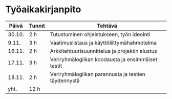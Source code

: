 # Työaikakirjanpito

Päivä | Tunnit | Tehtävä
----- | ------ | -------
30.10. | 2 h | Tutustuminen ohjeistukseen, työn ideointi
9.11. | 3 h | Vaatimuslistaus ja käyttöliittymähahmotelma
16.11. | 2 h | Arkkitehtuurisuunnittelua ja projektin alustus
17.11. | 3 h | Veriryhmälogiikan koodausta ja ensimmäiset testit
18.11. | 2 h | Veriryhmälogiikan parannusta ja testien täydennystä
yht. | 12 h |

